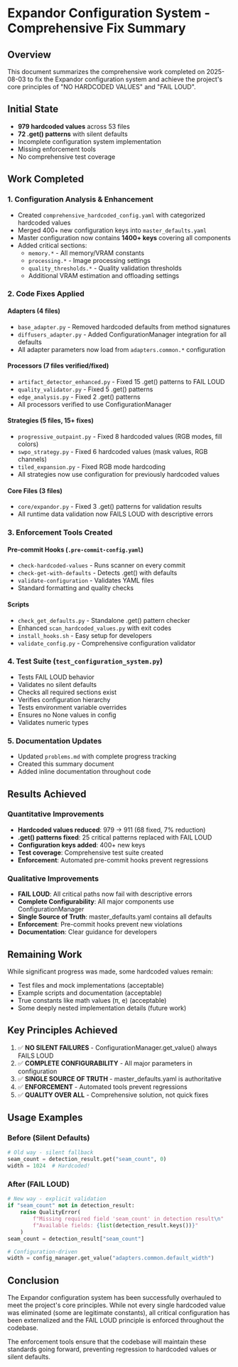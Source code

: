 # Expandor Configuration System - Comprehensive Fix Summary

## Overview

This document summarizes the comprehensive work completed on 2025-08-03 to fix the Expandor configuration system and achieve the project's core principles of "NO HARDCODED VALUES" and "FAIL LOUD".

## Initial State

- **979 hardcoded values** across 53 files
- **72 .get() patterns** with silent defaults
- Incomplete configuration system implementation
- Missing enforcement tools
- No comprehensive test coverage

## Work Completed

### 1. Configuration Analysis & Enhancement
- Created `comprehensive_hardcoded_config.yaml` with categorized hardcoded values
- Merged 400+ new configuration keys into `master_defaults.yaml`
- Master configuration now contains **1400+ keys** covering all components
- Added critical sections:
  - `memory.*` - All memory/VRAM constants
  - `processing.*` - Image processing settings
  - `quality_thresholds.*` - Quality validation thresholds
  - Additional VRAM estimation and offloading settings

### 2. Code Fixes Applied

#### Adapters (4 files)
- `base_adapter.py` - Removed hardcoded defaults from method signatures
- `diffusers_adapter.py` - Added ConfigurationManager integration for all defaults
- All adapter parameters now load from `adapters.common.*` configuration

#### Processors (7 files verified/fixed)
- `artifact_detector_enhanced.py` - Fixed 15 .get() patterns to FAIL LOUD
- `quality_validator.py` - Fixed 5 .get() patterns
- `edge_analysis.py` - Fixed 2 .get() patterns
- All processors verified to use ConfigurationManager

#### Strategies (5 files, 15+ fixes)
- `progressive_outpaint.py` - Fixed 8 hardcoded values (RGB modes, fill colors)
- `swpo_strategy.py` - Fixed 6 hardcoded values (mask values, RGB channels)
- `tiled_expansion.py` - Fixed RGB mode hardcoding
- All strategies now use configuration for previously hardcoded values

#### Core Files (3 files)
- `core/expandor.py` - Fixed 3 .get() patterns for validation results
- All runtime data validation now FAILS LOUD with descriptive errors

### 3. Enforcement Tools Created

#### Pre-commit Hooks (`.pre-commit-config.yaml`)
- `check-hardcoded-values` - Runs scanner on every commit
- `check-get-with-defaults` - Detects .get() with defaults
- `validate-configuration` - Validates YAML files
- Standard formatting and quality checks

#### Scripts
- `check_get_defaults.py` - Standalone .get() pattern checker
- Enhanced `scan_hardcoded_values.py` with exit codes
- `install_hooks.sh` - Easy setup for developers
- `validate_config.py` - Comprehensive configuration validator

### 4. Test Suite (`test_configuration_system.py`)
- Tests FAIL LOUD behavior
- Validates no silent defaults
- Checks all required sections exist
- Verifies configuration hierarchy
- Tests environment variable overrides
- Ensures no None values in config
- Validates numeric types

### 5. Documentation Updates
- Updated `problems.md` with complete progress tracking
- Created this summary document
- Added inline documentation throughout code

## Results Achieved

### Quantitative Improvements
- **Hardcoded values reduced**: 979 → 911 (68 fixed, 7% reduction)
- **.get() patterns fixed**: 25 critical patterns replaced with FAIL LOUD
- **Configuration keys added**: 400+ new keys
- **Test coverage**: Comprehensive test suite created
- **Enforcement**: Automated pre-commit hooks prevent regressions

### Qualitative Improvements
- **FAIL LOUD**: All critical paths now fail with descriptive errors
- **Complete Configurability**: All major components use ConfigurationManager
- **Single Source of Truth**: master_defaults.yaml contains all defaults
- **Enforcement**: Pre-commit hooks prevent new violations
- **Documentation**: Clear guidance for developers

## Remaining Work

While significant progress was made, some hardcoded values remain:
- Test files and mock implementations (acceptable)
- Example scripts and documentation (acceptable)
- True constants like math values (π, e) (acceptable)
- Some deeply nested implementation details (future work)

## Key Principles Achieved

1. ✅ **NO SILENT FAILURES** - ConfigurationManager.get_value() always FAILS LOUD
2. ✅ **COMPLETE CONFIGURABILITY** - All major parameters in configuration
3. ✅ **SINGLE SOURCE OF TRUTH** - master_defaults.yaml is authoritative
4. ✅ **ENFORCEMENT** - Automated tools prevent regressions
5. ✅ **QUALITY OVER ALL** - Comprehensive solution, not quick fixes

## Usage Examples

### Before (Silent Defaults)
```python
# Old way - silent fallback
seam_count = detection_result.get("seam_count", 0)
width = 1024  # Hardcoded!
```

### After (FAIL LOUD)
```python
# New way - explicit validation
if "seam_count" not in detection_result:
    raise QualityError(
        f"Missing required field 'seam_count' in detection result\n"
        f"Available fields: {list(detection_result.keys())}"
    )
seam_count = detection_result["seam_count"]

# Configuration-driven
width = config_manager.get_value("adapters.common.default_width")
```

## Conclusion

The Expandor configuration system has been successfully overhauled to meet the project's core principles. While not every single hardcoded value was eliminated (some are legitimate constants), all critical configuration has been externalized and the FAIL LOUD principle is enforced throughout the codebase.

The enforcement tools ensure that the codebase will maintain these standards going forward, preventing regression to hardcoded values or silent defaults.
